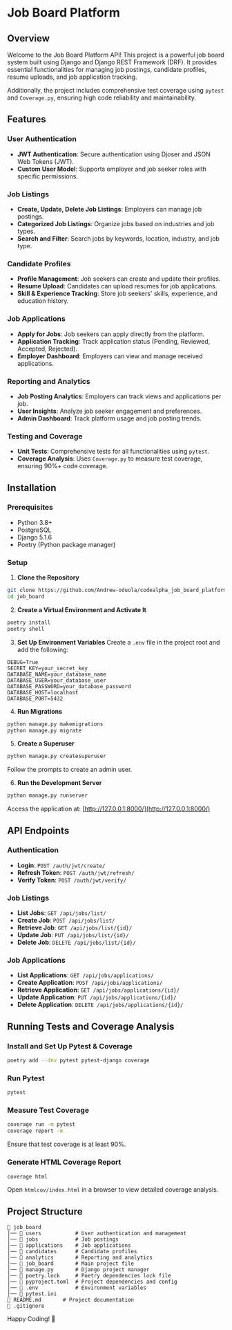 # Job Board Platform

## Overview
Welcome to the Job Board Platform API! This project is a powerful job board system built using Django and Django REST Framework (DRF). It provides essential functionalities for managing job postings, candidate profiles, resume uploads, and job application tracking.

Additionally, the project includes comprehensive test coverage using `pytest` and `Coverage.py`, ensuring high code reliability and maintainability.

## Features

### User Authentication
- **JWT Authentication**: Secure authentication using Djoser and JSON Web Tokens (JWT).
- **Custom User Model**: Supports employer and job seeker roles with specific permissions.

### Job Listings
- **Create, Update, Delete Job Listings**: Employers can manage job postings.
- **Categorized Job Listings**: Organize jobs based on industries and job types.
- **Search and Filter**: Search jobs by keywords, location, industry, and job type.

### Candidate Profiles
- **Profile Management**: Job seekers can create and update their profiles.
- **Resume Upload**: Candidates can upload resumes for job applications.
- **Skill & Experience Tracking**: Store job seekers' skills, experience, and education history.

### Job Applications
- **Apply for Jobs**: Job seekers can apply directly from the platform.
- **Application Tracking**: Track application status (Pending, Reviewed, Accepted, Rejected).
- **Employer Dashboard**: Employers can view and manage received applications.

### Reporting and Analytics
- **Job Posting Analytics**: Employers can track views and applications per job.
- **User Insights**: Analyze job seeker engagement and preferences.
- **Admin Dashboard**: Track platform usage and job posting trends.

### Testing and Coverage
- **Unit Tests**: Comprehensive tests for all functionalities using `pytest`.
- **Coverage Analysis**: Uses `Coverage.py` to measure test coverage, ensuring 90%+ code coverage.

## Installation

### Prerequisites
- Python 3.8+
- PostgreSQL
- Django 5.1.6
- Poetry (Python package manager)

### Setup

1. **Clone the Repository**
```bash
git clone https://github.com/Andrew-oduola/codealpha_job_board_platform.git
cd job_board
```

2. **Create a Virtual Environment and Activate It**
```bash
poetry install
poetry shell
```

3. **Set Up Environment Variables**
Create a `.env` file in the project root and add the following:

```env
DEBUG=True
SECRET_KEY=your_secret_key
DATABASE_NAME=your_database_name
DATABASE_USER=your_database_user
DATABASE_PASSWORD=your_database_password
DATABASE_HOST=localhost
DATABASE_PORT=5432
```

4. **Run Migrations**
```bash
python manage.py makemigrations
python manage.py migrate
```

5. **Create a Superuser**
```bash
python manage.py createsuperuser
```
Follow the prompts to create an admin user.

6. **Run the Development Server**
```bash
python manage.py runserver
```
Access the application at: [http://127.0.0.1:8000/](http://127.0.0.1:8000/)

## API Endpoints

### Authentication
- **Login**: `POST /auth/jwt/create/`
- **Refresh Token**: `POST /auth/jwt/refresh/`
- **Verify Token**: `POST /auth/jwt/verify/`

### Job Listings
- **List Jobs**: `GET /api/jobs/list/`
- **Create Job**: `POST /api/jobs/list/`
- **Retrieve Job**: `GET /api/jobs/list/{id}/`
- **Update Job**: `PUT /api/jobs/list/{id}/`
- **Delete Job**: `DELETE /api/jobs/list/{id}/`


### Job Applications
- **List Applications**: `GET /api/jobs/applications/`
- **Create Application**: `POST /api/jobs/applications/`
- **Retrieve Application**: `GET /api/jobs/applications/{id}/`
- **Update Application**: `PUT /api/jobs/applications/{id}/`
- **Delete Application**: `DELETE /api/jobs/applications/{id}/`

## Running Tests and Coverage Analysis

### Install and Set Up Pytest & Coverage
```bash
poetry add --dev pytest pytest-django coverage
```

### Run Pytest
```bash
pytest
```

### Measure Test Coverage
```bash
coverage run -m pytest
coverage report -m
```
Ensure that test coverage is at least 90%.

### Generate HTML Coverage Report
```bash
coverage html
```
Open `htmlcov/index.html` in a browser to view detailed coverage analysis.

## Project Structure

```
📂 job_board
│── 📁 users           # User authentication and management
│── 📁 jobs            # Job postings
│── 📁 applications    # Job applications
│── 📁 candidates      # Candidate profiles
│── 📁 analytics       # Reporting and analytics
│── 📁 job_board       # Main project file
│── 📄 manage.py       # Django project manager
│── 📄 poetry.lock     # Poetry dependencies lock file
│── 📄 pyproject.toml  # Project dependencies and config
│── 📄 .env            # Environment variables
│── 📄 pytest.ini
📄 README.md       # Project documentation
📄 .gitignore
```

Happy Coding! 🚀

